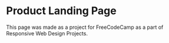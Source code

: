 # Product Landing Page
This page was made as a project for FreeCodeCamp as a part of Responsive Web Design Projects.
